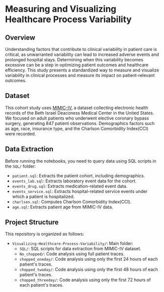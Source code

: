 # Measuring and Visualizing Healthcare Process Variability

## Overview

Understanding factors that contribute to clinical variability in patient care is critical, as unwarranted variability can lead to increased adverse events and prolonged hospital stays. Determining when this variability becomes excessive can be a step in optimizing patient outcomes and healthcare efficiency. This study presents a standardized way to measure and visualize variability in clinical processes and measure its impact on patient-relevant outcomes.

## Dataset

This cohort study uses [MIMIC-IV](https://physionet.org/content/mimiciv/2.2/), a dataset collecting electronic health records of the Beth Israel Deaconess Medical Center in the United States. We focused on adult patients who underwent elective coronary bypass surgery, generating 847 patient observations. Demographics factors such as age, race, insurance type, and the Charlson Comorbidity Index(CCI) were recorded.

## Data Extraction

Before running the notebooks, you need to query data using SQL scripts in the `SQL/` folder:

- `patient.sql`: Extracts the patient cohort, including demographics.
- `events_lab.sql`: Extracts laboratory event data for the cohort.
- `events_drug.sql`: Extracts medication-related event data.
- `events_service.sql`: Extracts hospital-related service events under which a patient is hospitalized.
- `charlson.sql`: Computes Charlson Comorbidity Index(CCI).
- `age.sql`: Extracts patient age from MIMIC-IV data.

## Project Structure

This repository is organized as follows:

- `Visualizing-Healthcare-Process-Variability/`: Main folder:
  - `SQL/`: SQL scripts for data extraction from MIMIC-IV dataset.
  - `No_chopped/`: Code analysis using full patient traces.
  - `chopped_oneday/`: Code analysis using only the first 24 hours of each patient's traces.
  - `chopped_twoday/`: Code analysis using only the first 48 hours of each patient's traces.
  - `chopped_threeday/`: Code analysis using only the first 72 hours of each patient's traces.

